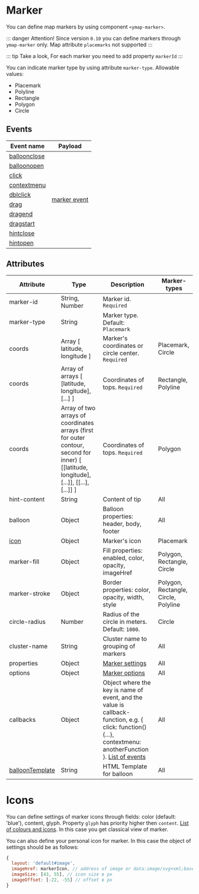# Marker

You can define map markers by using component `<ymap-marker>`.

::: danger Attention!
Since version `0.10` you can define markers through `ymap-marker` only. Map attribute `placemarks` not supported
:::

::: tip Take a look,
For each marker you need to add property `markerId` 
:::

You can indicate marker type by using attribute `marker-type`. Allowable values:
* Placemark
* Polyline
* Rectangle
* Polygon
* Circle

## Events

<table>
  <thead>
    <tr>
      <th>Event name</th>
      <th>Payload</th>
    </tr>
  </thead>
  <tbody>
    <tr>
      <td><a href="https://tech.yandex.ru/maps/jsapi/doc/2.1/ref/reference/GeoObject-docpage/#GeoObject__events-summary">balloonclose</a></td>
      <td rowspan="10" style="text-align: center;">
        <a href="https://tech.yandex.ru/maps/doc/jsapi/2.1/dg/concepts/events-docpage/">marker event</a>
      </td>
    </tr>
    <tr>
      <td><a href="https://tech.yandex.ru/maps/jsapi/doc/2.1/ref/reference/GeoObject-docpage/#GeoObject__events-summary">balloonopen</a></td>
    </tr>
    <tr>
      <td><a href="https://tech.yandex.ru/maps/jsapi/doc/2.1/ref/reference/GeoObject-docpage/#GeoObject__events-summary">click</a></td>
    </tr>
    <tr>
      <td><a href="https://tech.yandex.ru/maps/jsapi/doc/2.1/ref/reference/GeoObject-docpage/#GeoObject__events-summary">contextmenu</a></td>
    </tr>
    <tr>
      <td><a href="https://tech.yandex.ru/maps/jsapi/doc/2.1/ref/reference/GeoObject-docpage/#GeoObject__events-summary">dblclick</a></td>
    </tr>
    <tr>
      <td><a href="https://tech.yandex.ru/maps/jsapi/doc/2.1/ref/reference/GeoObject-docpage/#GeoObject__events-summary">drag</a></td>
    </tr>
    <tr>
      <td><a href="https://tech.yandex.ru/maps/jsapi/doc/2.1/ref/reference/GeoObject-docpage/#GeoObject__events-summary">dragend</a></td>
    </tr>
    <tr>
      <td><a href="https://tech.yandex.ru/maps/jsapi/doc/2.1/ref/reference/GeoObject-docpage/#GeoObject__events-summary">dragstart</a></td>
    </tr>
    <tr>
      <td><a href="https://tech.yandex.ru/maps/jsapi/doc/2.1/ref/reference/GeoObject-docpage/#GeoObject__events-summary">hintclose</a></td>
    </tr>
    <tr>
      <td><a href="https://tech.yandex.ru/maps/jsapi/doc/2.1/ref/reference/GeoObject-docpage/#GeoObject__events-summary">hintopen</a></td>
    </tr>
  </tbody>
</table>

## Attributes

| Attribute | Type | Description | Marker-types |
| ----- | ----- | ----- | ----- |
| marker-id | String, Number | Marker id. `Required` ||
| marker-type | String | Marker type. Default: `Placemark` ||
| coords | Array [ latitude, longitude ] | Marker's coordinates or circle center. `Required` | Placemark, Circle |
| coords | Array of arrays [ [latitude, longitude], [...] ] | Coordinates of tops. `Required` | Rectangle, Polyline |
| coords | Array of two arrays of coordinates arrays (first for outer contour, second for inner) [ [[latitude, longitude], [...]], [[...], [...]] ] | Coordinates of tops. `Required` | Polygon |
| hint-content | String | Content of tip | All |
| balloon | Object | Balloon properties: header, body, footer | All |
| [icon](#icons) | Object | Marker's icon | Placemark |
| marker-fill | Object | Fill properties: enabled, color, opacity, imageHref | Polygon, Rectangle, Circle |
| marker-stroke | Object | Border properties: color, opacity, width, style | Polygon, Rectangle, Circle, Polyline |
| circle-radius | Number | Radius of the circle in meters. Default: `1000`. | Circle |
| cluster-name | String | Cluster name to grouping of markers | All |
| properties | Object | [Marker settings](https://tech.yandex.ru/maps/doc/jsapi/2.1/ref/reference/GeoObject-docpage/#param-feature.properties) | All |
| options | Object | [Marker options](https://tech.yandex.ru/maps/doc/jsapi/2.1/ref/reference/GeoObject-docpage/#param-options) | All |
| callbacks | Object | Object where the key is name of event, and the value is callback-function, e.g. { click: function() {...}, contextmenu: anotherFunction }. [List of events](https://tech.yandex.ru/maps/doc/jsapi/2.1/ref/reference/GeoObject-docpage/#events-summary) | All |
| [balloonTemplate](/examples/#кастомный-темпnейт-баnуна) | String | HTML Template for balloon | All |

# Icons

You can define settings of marker icons through fields: color (default: 'blue'), content, glyph. Property `glyph` has priority higher then  `content`. [List of colours and icons](https://tech.yandex.ru/maps/doc/jsapi/2.1/ref/reference/option.presetStorage-docpage/). In this case you get classical view of marker.

You can also define your personal icon for marker. In this case the object of settings should be as follows:

```JavaScript
{
  layout: 'default#image',
  imageHref: markerIcon, // address of image or data:image/svg+xml;base64
  imageSize: [43, 55], // icon size в px
  imageOffset: [-22, -55] // offset в px
}

```
